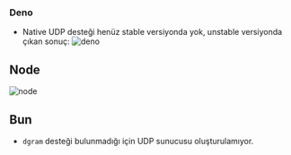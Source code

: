 ### Deno
- Native UDP desteği henüz stable versiyonda yok, unstable versiyonda çıkan sonuç:
  ![deno](https://github.com/anileates/node-deno-bun-load-testing/assets/49078844/08e512b0-cf39-4541-a864-3f230362ec61)

## Node
![node](https://github.com/anileates/node-deno-bun-load-testing/assets/49078844/1132afee-90ac-43ff-8621-6b009418eac8)

## Bun
- `dgram` desteği bulunmadığı için UDP sunucusu oluşturulamıyor.
